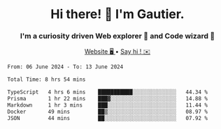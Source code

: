 <h1 align="center">Hi there! 👋 I'm Gautier.</h1>
<h3 align="center">I'm a curiosity driven Web explorer 🚀 and Code wizard 🧙</h3>

<p align="center">
  <a href="https://xisabla.github.io/">Website 🖥️ </a> •
  <a href="mailto:xisabla.dev@gmail.com">Say hi ! ✉️</a>
</p>

<!--START_SECTION:waka-->

```txt
From: 06 June 2024 - To: 13 June 2024

Total Time: 8 hrs 54 mins

TypeScript   4 hrs 6 mins    ███████████░░░░░░░░░░░░░░   44.34 %
Prisma       1 hr 22 mins    ███▓░░░░░░░░░░░░░░░░░░░░░   14.88 %
Markdown     1 hr 3 mins     ███░░░░░░░░░░░░░░░░░░░░░░   11.44 %
Docker       49 mins         ██▒░░░░░░░░░░░░░░░░░░░░░░   08.97 %
JSON         44 mins         ██░░░░░░░░░░░░░░░░░░░░░░░   07.92 %
```

<!--END_SECTION:waka-->
